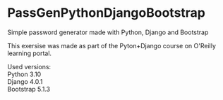 # PassGenPythonDjangoBootstrap
Simple password generator made with Python, Django and Bootstrap

This exersise was made as part of the Pyton+Django course on O'Reilly learning portal.

Used versions:<br>
Python 3.10<br>
Django 4.0.1<br>
Bootstrap 5.1.3
